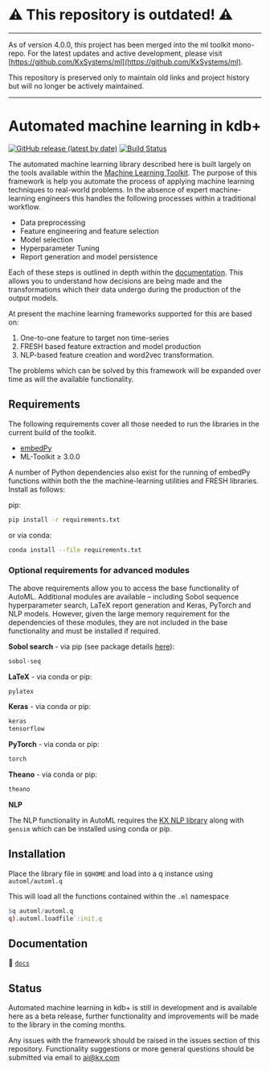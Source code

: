 # ⚠️ **This repository is outdated!** ⚠️

---

As of version 4.0.0, this project has been merged into the ml toolkit mono-repo. For the latest updates and active development, please visit [https://github.com/KxSystems/ml](https://github.com/KxSystems/ml). 

This repository is preserved only to maintain old links and project history but will no longer be actively maintained.

---

# Automated machine learning in kdb+

[![GitHub release (latest by date)](https://img.shields.io/github/v/release/kxsystems/automl)](https://github.com/kxsystems/automl/releases) [![Build Status](https://travis-ci.com/KxSystems/automl.svg?branch=master)](https://travis-ci.com/KxSystems/automl)


The automated machine learning library described here is built largely on the tools available within the [Machine Learning Toolkit](https://github.com/kxsystems/ml). The purpose of this framework is help you automate the process of applying machine learning techniques to real-world problems. In the absence of expert machine-learning engineers this handles the following processes within a traditional workflow.

- Data preprocessing
- Feature engineering and feature selection
- Model selection
- Hyperparameter Tuning
- Report generation and model persistence

Each of these steps is outlined in depth within the [documentation](docs).
This allows you to understand how decisions are being made and the transformations which their data undergo during the production of the output models.

At present the machine learning frameworks supported for this are based on:

1. One-to-one feature to target non time-series
2. FRESH based feature extraction and model production
3. NLP-based feature creation and word2vec transformation.

The problems which can be solved by this framework will be expanded over time as will the available functionality.

## Requirements

The following requirements cover all those needed to run the libraries in the current build of the toolkit.

- [embedPy](https://github.com/KxSystems/embedPy)
- ML-Toolkit ≥ 3.0.0

A number of Python dependencies also exist for the running of embedPy functions within both the the machine-learning utilities and FRESH libraries. Install  as follows:

pip:
```bash
pip install -r requirements.txt
```

or via conda:
```bash
conda install --file requirements.txt
```

### Optional requirements for advanced modules

The above requirements allow you to access the base functionality of AutoML. Additional modules are available – including Sobol sequence hyperparameter search, LaTeX report generation and Keras, PyTorch and NLP models. However, given the large memory requirement for the dependencies of these modules, they are not included in the base functionality and must be installed if required.

**Sobol search** - via pip (see package details [here](https://pypi.org/project/sobol-seq/)):
```bash
sobol-seq
```

**LaTeX** - via conda or pip:
```bash
pylatex
```

**Keras** - via conda or pip:
```bash
keras
tensorflow
```

**PyTorch** - via conda or pip:
```bash
torch
```

**Theano** - via conda or pip:
```bash
theano
```

**NLP**

The NLP functionality in AutoML requires the [KX NLP library](https://github.com/KxSystems/nlp) along with `gensim` which can be installed using conda or pip.


## Installation

Place the library file in `$QHOME` and load into a q instance using `automl/automl.q`

This will load all the functions contained within the `.ml` namespace  
```q
$q automl/automl.q
q).automl.loadfile`:init.q
```

## Documentation

:open_file_folder: [`docs`](docs)

## Status

Automated machine learning in kdb+ is still in development and is available here as a beta release, further functionality and improvements will be made to the library in the coming months.

Any issues with the framework should be raised in the issues section of this repository. Functionality suggestions or more general questions should be submitted via email to ai@kx.com

